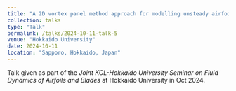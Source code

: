 ```yaml
---
title: "A 2D vortex panel method approach for modelling unsteady airfoil dynamics"
collection: talks
type: "Talk"
permalink: /talks/2024-10-11-talk-5
venue: "Hokkaido University"
date: 2024-10-11
location: "Sapporo, Hokkaido, Japan"
---
```


Talk given as part of the *Joint KCL-Hokkaido University Seminar on Fluid Dynamics of Airfoils and Blades* at Hokkaido University in Oct 2024.
